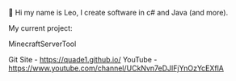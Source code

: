 👋 Hi my name is Leo,
I create software in c# and Java (and more).

My current project:

MinecraftServerTool

Git Site - https://quade1.github.io/
YouTube - https://www.youtube.com/channel/UCkNvn7eDJIFjYnOzYcEXflA
